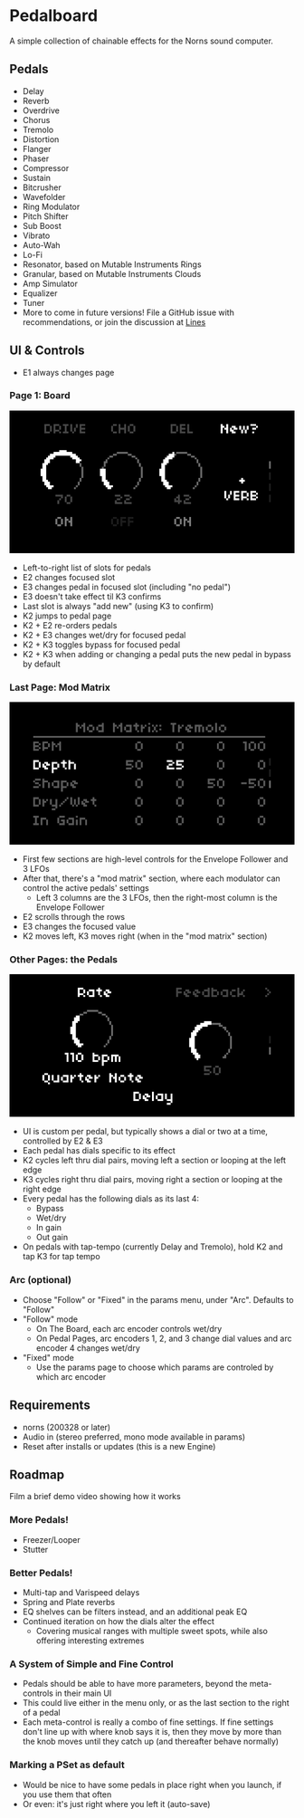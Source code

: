 # Pedalboard
A simple collection of chainable effects for the Norns sound computer.

## Pedals
* Delay
* Reverb
* Overdrive
* Chorus
* Tremolo
* Distortion
* Flanger
* Phaser
* Compressor
* Sustain
* Bitcrusher
* Wavefolder
* Ring Modulator
* Pitch Shifter
* Sub Boost
* Vibrato
* Auto-Wah
* Lo-Fi
* Resonator, based on Mutable Instruments Rings
* Granular, based on Mutable Instruments Clouds
* Amp Simulator
* Equalizer
* Tuner
* More to come in future versions! File a GitHub issue with recommendations, or join the discussion at [Lines](https://llllllll.co/t/pedalboard-chainable-fx-for-norns/31119/27)

## UI & Controls
* E1 always changes page

### Page 1: Board
![board](screenshots/board.png)
* Left-to-right list of slots for pedals
* E2 changes focused slot
* E3 changes pedal in focused slot (including "no pedal")
* E3 doesn't take effect til K3 confirms
* Last slot is always "add new" (using K3 to confirm)
* K2 jumps to pedal page
* K2 + E2 re-orders pedals
* K2 + E3 changes wet/dry for focused pedal
* K2 + K3 toggles bypass for focused pedal
* K2 + K3 when adding or changing a pedal puts the new pedal in bypass by default

### Last Page: Mod Matrix
![modmatrix](screenshots/modmatrix.png)
* First few sections are high-level controls for the Envelope Follower and 3 LFOs
* After that, there's a "mod matrix" section, where each modulator can control the active pedals' settings
  * Left 3 columns are the 3 LFOs, then the right-most column is the Envelope Follower
* E2 scrolls through the rows
* E3 changes the focused value
* K2 moves left, K3 moves right (when in the "mod matrix" section)

### Other Pages: the Pedals
![board](screenshots/pedal.png)
* UI is custom per pedal, but typically shows a dial or two at a time, controlled by E2 & E3
* Each pedal has dials specific to its effect
* K2 cycles left thru dial pairs, moving left a section or looping at the left edge
* K3 cycles right thru dial pairs, moving right a section or looping at the right edge
* Every pedal has the following dials as its last 4:
  * Bypass
  * Wet/dry
  * In gain
  * Out gain
* On pedals with tap-tempo (currently Delay and Tremolo), hold K2 and tap K3 for tap tempo

### Arc (optional)
* Choose "Follow" or "Fixed" in the params menu, under "Arc". Defaults to "Follow"
* "Follow" mode
  * On The Board, each arc encoder controls wet/dry
  * On Pedal Pages, arc encoders 1, 2, and 3 change dial values and arc encoder 4 changes wet/dry
* "Fixed" mode
  * Use the params page to choose which params are controled by which arc encoder

## Requirements
* norns (200328 or later)
* Audio in (stereo preferred, mono mode available in params)
* Reset after installs or updates (this is a new Engine)

## Roadmap
Film a brief demo video showing how it works

### More Pedals!
* Freezer/Looper
* Stutter

### Better Pedals!
* Multi-tap and Varispeed delays
* Spring and Plate reverbs
* EQ shelves can be filters instead, and an additional peak EQ
* Continued iteration on how the dials alter the effect
  * Covering musical ranges with multiple sweet spots, while also offering interesting extremes

### A System of Simple and Fine Control
* Pedals should be able to have more parameters, beyond the meta-controls in their main UI
* This could live either in the menu only, or as the last section to the right of a pedal
* Each meta-control is really a combo of fine settings. If fine settings don't line up with where knob says it is, then they move by more than the knob moves until they catch up (and thereafter behave normally)

### Marking a PSet as default
* Would be nice to have some pedals in place right when you launch, if you use them that often
* Or even: it's just right where you left it (auto-save)
